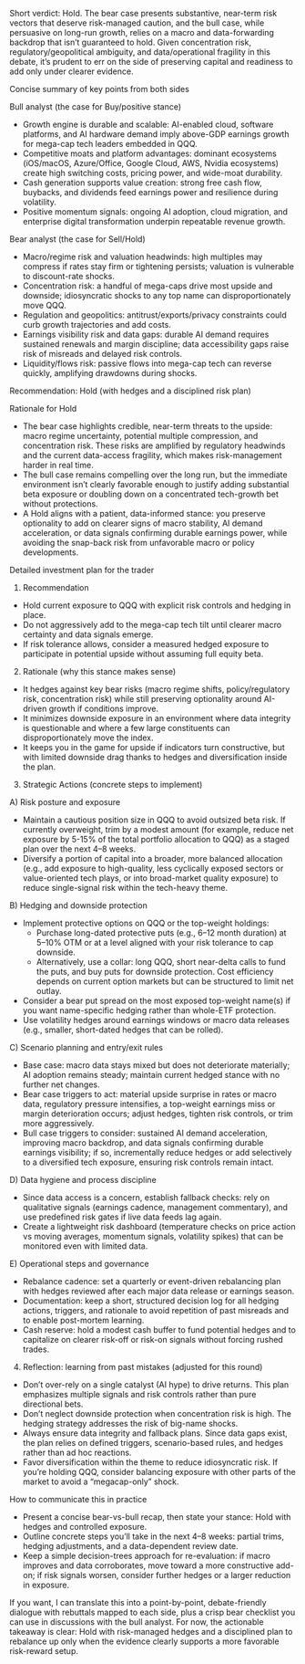 Short verdict: Hold. The bear case presents substantive, near-term risk vectors that deserve risk-managed caution, and the bull case, while persuasive on long-run growth, relies on a macro and data-forwarding backdrop that isn’t guaranteed to hold. Given concentration risk, regulatory/geopolitical ambiguity, and data/operational fragility in this debate, it’s prudent to err on the side of preserving capital and readiness to add only under clearer evidence.

Concise summary of key points from both sides

Bull analyst (the case for Buy/positive stance)
- Growth engine is durable and scalable: AI-enabled cloud, software platforms, and AI hardware demand imply above-GDP earnings growth for mega-cap tech leaders embedded in QQQ.
- Competitive moats and platform advantages: dominant ecosystems (iOS/macOS, Azure/Office, Google Cloud, AWS, Nvidia ecosystems) create high switching costs, pricing power, and wide-moat durability.
- Cash generation supports value creation: strong free cash flow, buybacks, and dividends feed earnings power and resilience during volatility.
- Positive momentum signals: ongoing AI adoption, cloud migration, and enterprise digital transformation underpin repeatable revenue growth.

Bear analyst (the case for Sell/Hold)
- Macro/regime risk and valuation headwinds: high multiples may compress if rates stay firm or tightening persists; valuation is vulnerable to discount-rate shocks.
- Concentration risk: a handful of mega-caps drive most upside and downside; idiosyncratic shocks to any top name can disproportionately move QQQ.
- Regulation and geopolitics: antitrust/exports/privacy constraints could curb growth trajectories and add costs.
- Earnings visibility risk and data gaps: durable AI demand requires sustained renewals and margin discipline; data accessibility gaps raise risk of misreads and delayed risk controls.
- Liquidity/flows risk: passive flows into mega-cap tech can reverse quickly, amplifying drawdowns during shocks.

Recommendation: Hold (with hedges and a disciplined risk plan)

Rationale for Hold
- The bear case highlights credible, near-term threats to the upside: macro regime uncertainty, potential multiple compression, and concentration risk. These risks are amplified by regulatory headwinds and the current data-access fragility, which makes risk-management harder in real time.
- The bull case remains compelling over the long run, but the immediate environment isn’t clearly favorable enough to justify adding substantial beta exposure or doubling down on a concentrated tech-growth bet without protections.
- A Hold aligns with a patient, data-informed stance: you preserve optionality to add on clearer signs of macro stability, AI demand acceleration, or data signals confirming durable earnings power, while avoiding the snap-back risk from unfavorable macro or policy developments.

Detailed investment plan for the trader

1) Recommendation
- Hold current exposure to QQQ with explicit risk controls and hedging in place.
- Do not aggressively add to the mega-cap tech tilt until clearer macro certainty and data signals emerge.
- If risk tolerance allows, consider a measured hedged exposure to participate in potential upside without assuming full equity beta.

2) Rationale (why this stance makes sense)
- It hedges against key bear risks (macro regime shifts, policy/regulatory risk, concentration risk) while still preserving optionality around AI-driven growth if conditions improve.
- It minimizes downside exposure in an environment where data integrity is questionable and where a few large constituents can disproportionately move the index.
- It keeps you in the game for upside if indicators turn constructive, but with limited downside drag thanks to hedges and diversification inside the plan.

3) Strategic Actions (concrete steps to implement)

A) Risk posture and exposure
- Maintain a cautious position size in QQQ to avoid outsized beta risk. If currently overweight, trim by a modest amount (for example, reduce net exposure by 5-15% of the total portfolio allocation to QQQ) as a staged plan over the next 4–8 weeks.
- Diversify a portion of capital into a broader, more balanced allocation (e.g., add exposure to high-quality, less cyclically exposed sectors or value-oriented tech plays, or into broad-market quality exposure) to reduce single-signal risk within the tech-heavy theme.

B) Hedging and downside protection
- Implement protective options on QQQ or the top-weight holdings:
  - Purchase long-dated protective puts (e.g., 6–12 month duration) at 5–10% OTM or at a level aligned with your risk tolerance to cap downside.
  - Alternatively, use a collar: long QQQ, short near-delta calls to fund the puts, and buy puts for downside protection. Cost efficiency depends on current option markets but can be structured to limit net outlay.
- Consider a bear put spread on the most exposed top-weight name(s) if you want name-specific hedging rather than whole-ETF protection.
- Use volatility hedges around earnings windows or macro data releases (e.g., smaller, short-dated hedges that can be rolled).

C) Scenario planning and entry/exit rules
- Base case: macro data stays mixed but does not deteriorate materially; AI adoption remains steady; maintain current hedged stance with no further net changes.
- Bear case triggers to act: material upside surprise in rates or macro data, regulatory pressure intensifies, a top-weight earnings miss or margin deterioration occurs; adjust hedges, tighten risk controls, or trim more aggressively.
- Bull case triggers to consider: sustained AI demand acceleration, improving macro backdrop, and data signals confirming durable earnings visibility; if so, incrementally reduce hedges or add selectively to a diversified tech exposure, ensuring risk controls remain intact.

D) Data hygiene and process discipline
- Since data access is a concern, establish fallback checks: rely on qualitative signals (earnings cadence, management commentary), and use predefined risk gates if live data feeds lag again.
- Create a lightweight risk dashboard (temperature checks on price action vs moving averages, momentum signals, volatility spikes) that can be monitored even with limited data.

E) Operational steps and governance
- Rebalance cadence: set a quarterly or event-driven rebalancing plan with hedges reviewed after each major data release or earnings season.
- Documentation: keep a short, structured decision log for all hedging actions, triggers, and rationale to avoid repetition of past misreads and to enable post-mortem learning.
- Cash reserve: hold a modest cash buffer to fund potential hedges and to capitalize on clearer risk-off or risk-on signals without forcing rushed trades.

4) Reflection: learning from past mistakes (adjusted for this round)
- Don’t over-rely on a single catalyst (AI hype) to drive returns. This plan emphasizes multiple signals and risk controls rather than pure directional bets.
- Don’t neglect downside protection when concentration risk is high. The hedging strategy addresses the risk of big-name shocks.
- Always ensure data integrity and fallback plans. Since data gaps exist, the plan relies on defined triggers, scenario-based rules, and hedges rather than ad hoc reactions.
- Favor diversification within the theme to reduce idiosyncratic risk. If you’re holding QQQ, consider balancing exposure with other parts of the market to avoid a “megacap-only” shock.

How to communicate this in practice
- Present a concise bear-vs-bull recap, then state your stance: Hold with hedges and controlled exposure.
- Outline concrete steps you’ll take in the next 4–8 weeks: partial trims, hedging adjustments, and a data-dependent review date.
- Keep a simple decision-trees approach for re-evaluation: if macro improves and data corroborates, move toward a more constructive add-on; if risk signals worsen, consider further hedges or a larger reduction in exposure.

If you want, I can translate this into a point-by-point, debate-friendly dialogue with rebuttals mapped to each side, plus a crisp bear checklist you can use in discussions with the bull analyst. For now, the actionable takeaway is clear: Hold with risk-managed hedges and a disciplined plan to rebalance up only when the evidence clearly supports a more favorable risk-reward setup.